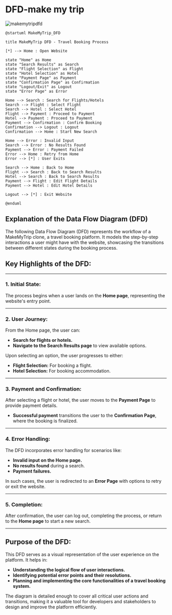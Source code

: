 # **DFD-make my trip**

![makemytripdfd](https://github.com/user-attachments/assets/59e348b4-edfd-455f-8e30-afe21a2b6c5e)

```plantuml
@startuml MakeMyTrip_DFD

title MakeMyTrip DFD - Travel Booking Process

[*] --> Home : Open Website

state "Home" as Home
state "Search Results" as Search
state "Flight Selection" as Flight
state "Hotel Selection" as Hotel
state "Payment Page" as Payment
state "Confirmation Page" as Confirmation
state "Logout/Exit" as Logout
state "Error Page" as Error

Home --> Search : Search for Flights/Hotels
Search --> Flight : Select Flight
Search --> Hotel : Select Hotel
Flight --> Payment : Proceed to Payment
Hotel --> Payment : Proceed to Payment
Payment --> Confirmation : Confirm Booking
Confirmation --> Logout : Logout
Confirmation --> Home : Start New Search

Home --> Error : Invalid Input
Search --> Error : No Results Found
Payment --> Error : Payment Failed
Error --> Home : Retry from Home
Error --> [*] : User Exits

Search --> Home : Back to Home
Flight --> Search : Back to Search Results
Hotel --> Search : Back to Search Results
Payment --> Flight : Edit Flight Details
Payment --> Hotel : Edit Hotel Details

Logout --> [*] : Exit Website

@enduml
```


## Explanation of the Data Flow Diagram (DFD)

The following Data Flow Diagram (DFD) represents the workflow of a MakeMyTrip clone, a travel booking platform. It models the step-by-step interactions a user might have with the website, showcasing the transitions between different states during the booking process.

## Key Highlights of the DFD:

---

### 1. Initial State:
The process begins when a user lands on the **Home page**, representing the website's entry point.

---

### 2. User Journey:
From the Home page, the user can:
- **Search for flights or hotels.**
- **Navigate to the Search Results page** to view available options.

Upon selecting an option, the user progresses to either:
- **Flight Selection:** For booking a flight.
- **Hotel Selection:** For booking accommodation.

---

### 3. Payment and Confirmation:
After selecting a flight or hotel, the user moves to the **Payment Page** to provide payment details. 

- **Successful payment** transitions the user to the **Confirmation Page**, where the booking is finalized.

---

### 4. Error Handling:
The DFD incorporates error handling for scenarios like:
- **Invalid input on the Home page.**
- **No results found** during a search.
- **Payment failures.**

In such cases, the user is redirected to an **Error Page** with options to retry or exit the website.

---

### 5. Completion:
After confirmation, the user can log out, completing the process, or return to the **Home page** to start a new search.

---

## Purpose of the DFD:

This DFD serves as a visual representation of the user experience on the platform. It helps in:
- **Understanding the logical flow of user interactions.**
- **Identifying potential error points and their resolutions.**
- **Planning and implementing the core functionalities of a travel booking system.**

The diagram is detailed enough to cover all critical user actions and transitions, making it a valuable tool for developers and stakeholders to design and improve the platform efficiently.
